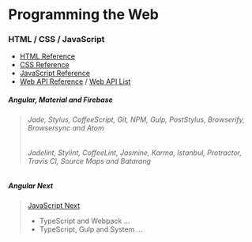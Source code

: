 # Programming the Web

### HTML / CSS / JavaScript
* [HTML Reference]
* [CSS Reference]
* [JavaScript Reference]
* [Web API Reference] / [Web API List]

[HTML Reference]: https://developer.mozilla.org/en-US/docs/Web/HTML/Reference
[CSS Reference]: https://developer.mozilla.org/en-US/docs/Web/CSS/Reference
[JavaScript Reference]: https://developer.mozilla.org/en-US/docs/Web/JavaScript/Reference
[Web API Reference]: https://developer.mozilla.org/en-US/docs/Web/API
[Web API List]: https://github.com/Shyam-Chen/Web-Cheat-Sheet/blob/master/Web-API-List.md

##### Angular, Material and Firebase
> ###### Jade, Stylus, CoffeeScript, Git, NPM, Gulp, PostStylus, Browserify, Browsersync and Atom
> ###### Jadelint, Stylint, CoffeeLint, Jasmine, Karma, Istanbul, Protractor, Travis CI, Source Maps and Batarang

##### Angular Next
> [JavaScript Next](https://developer.mozilla.org/en-US/docs/Web/JavaScript/New_in_JavaScript/ECMAScript_6_support_in_Mozilla )
> * TypeScript and Webpack ...
> * TypeScript, Gulp and System ...
